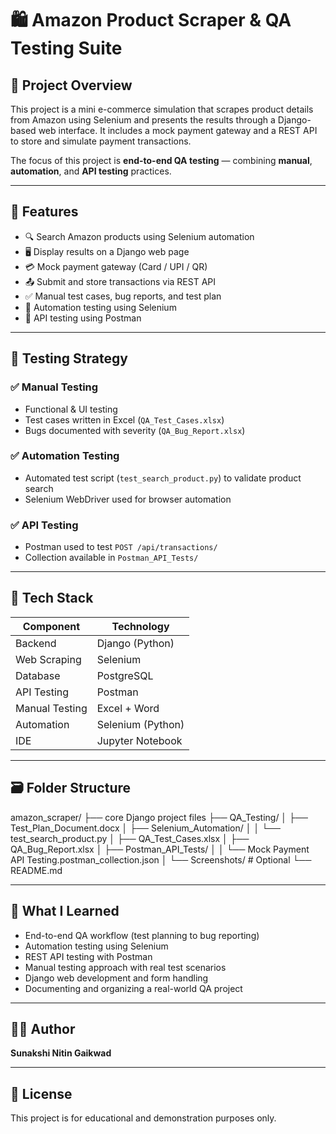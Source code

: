 # 🛍️ Amazon Product Scraper & QA Testing Suite

## 📌 Project Overview

This project is a mini e-commerce simulation that scrapes product details from Amazon using Selenium and presents the results through a Django-based web interface. It includes a mock payment gateway and a REST API to store and simulate payment transactions. 

The focus of this project is **end-to-end QA testing** — combining **manual**, **automation**, and **API testing** practices.

---

## 🚀 Features

- 🔍 Search Amazon products using Selenium automation
- 🖥️ Display results on a Django web page
- 💳 Mock payment gateway (Card / UPI / QR)
- 📤 Submit and store transactions via REST API
- ✅ Manual test cases, bug reports, and test plan
- 🤖 Automation testing using Selenium
- 📮 API testing using Postman

---

## 🧪 Testing Strategy

### ✅ Manual Testing
- Functional & UI testing
- Test cases written in Excel (`QA_Test_Cases.xlsx`)
- Bugs documented with severity (`QA_Bug_Report.xlsx`)

### ✅ Automation Testing
- Automated test script (`test_search_product.py`) to validate product search
- Selenium WebDriver used for browser automation

### ✅ API Testing
- Postman used to test `POST /api/transactions/`
- Collection available in `Postman_API_Tests/`

---

## 🧱 Tech Stack

| Component      | Technology         |
|----------------|--------------------|
| Backend        | Django (Python)    |
| Web Scraping   | Selenium           |
| Database       | PostgreSQL         |
| API Testing    | Postman            |
| Manual Testing | Excel + Word       |
| Automation     | Selenium (Python)  |
| IDE            | Jupyter Notebook   |

---

## 🗃️ Folder Structure

amazon_scraper/
├── core Django project files
├── QA_Testing/
│   ├── Test_Plan_Document.docx
│   ├── Selenium_Automation/
│   │   └── test_search_product.py
│   ├── QA_Test_Cases.xlsx
│   ├── QA_Bug_Report.xlsx
│   ├── Postman_API_Tests/
│   │   └── Mock Payment API Testing.postman_collection.json
│   └── Screenshots/        # Optional
└── README.md



---

## 🧠 What I Learned

- End-to-end QA workflow (test planning to bug reporting)
- Automation testing using Selenium
- REST API testing with Postman
- Manual testing approach with real test scenarios
- Django web development and form handling
- Documenting and organizing a real-world QA project

---

## 👩‍💻 Author

**Sunakshi Nitin Gaikwad**  

---

## 📎 License

This project is for educational and demonstration purposes only.
